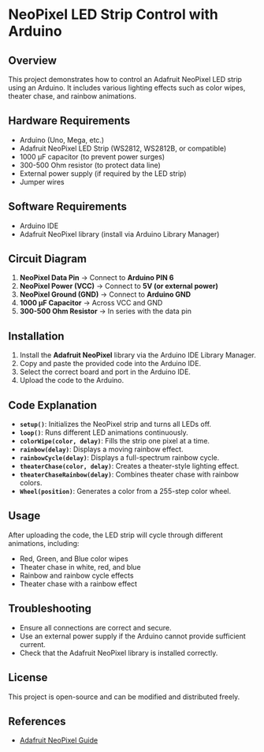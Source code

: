 # NeoPixel LED Strip Control with Arduino

## Overview
This project demonstrates how to control an Adafruit NeoPixel LED strip using an Arduino. It includes various lighting effects such as color wipes, theater chase, and rainbow animations.

## Hardware Requirements
- Arduino (Uno, Mega, etc.)
- Adafruit NeoPixel LED Strip (WS2812, WS2812B, or compatible)
- 1000 µF capacitor (to prevent power surges)
- 300-500 Ohm resistor (to protect data line)
- External power supply (if required by the LED strip)
- Jumper wires

## Software Requirements
- Arduino IDE
- Adafruit NeoPixel library (install via Arduino Library Manager)

## Circuit Diagram
1. **NeoPixel Data Pin** → Connect to **Arduino PIN 6**
2. **NeoPixel Power (VCC)** → Connect to **5V (or external power)**
3. **NeoPixel Ground (GND)** → Connect to **Arduino GND**
4. **1000 µF Capacitor** → Across VCC and GND
5. **300-500 Ohm Resistor** → In series with the data pin

## Installation
1. Install the **Adafruit NeoPixel** library via the Arduino IDE Library Manager.
2. Copy and paste the provided code into the Arduino IDE.
3. Select the correct board and port in the Arduino IDE.
4. Upload the code to the Arduino.

## Code Explanation
- **`setup()`**: Initializes the NeoPixel strip and turns all LEDs off.
- **`loop()`**: Runs different LED animations continuously.
- **`colorWipe(color, delay)`**: Fills the strip one pixel at a time.
- **`rainbow(delay)`**: Displays a moving rainbow effect.
- **`rainbowCycle(delay)`**: Displays a full-spectrum rainbow cycle.
- **`theaterChase(color, delay)`**: Creates a theater-style lighting effect.
- **`theaterChaseRainbow(delay)`**: Combines theater chase with rainbow colors.
- **`Wheel(position)`**: Generates a color from a 255-step color wheel.

## Usage
After uploading the code, the LED strip will cycle through different animations, including:
- Red, Green, and Blue color wipes
- Theater chase in white, red, and blue
- Rainbow and rainbow cycle effects
- Theater chase with a rainbow effect

## Troubleshooting
- Ensure all connections are correct and secure.
- Use an external power supply if the Arduino cannot provide sufficient current.
- Check that the Adafruit NeoPixel library is installed correctly.

## License
This project is open-source and can be modified and distributed freely.

## References
- [Adafruit NeoPixel Guide](https://learn.adafruit.com/adafruit-neopixel-uberguide)


